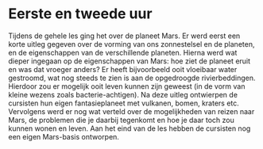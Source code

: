 # Eerste en tweede uur
Tijdens de gehele les ging het over de planeet Mars. Er werd eerst een korte uitleg gegeven over de vorming van ons zonnestelsel en de planeten, en de eigenschappen van de verschillende planeten. Hierna werd wat dieper ingegaan op de eigenschappen van Mars: hoe ziet de planeet eruit en was dat vroeger anders? Er heeft bijvoorbeeld ooit vloeibaar water gestroomd, wat nog steeds te zien is aan de opgedroogde rivierbeddingen. Hierdoor zou er mogelijk ooit leven kunnen zijn geweest (in de vorm van kleine wezens zoals bacterie-achtigen). Na deze uitleg ontwierpen de cursisten hun eigen fantasieplaneet met vulkanen, bomen, kraters etc. Vervolgens werd er nog wat verteld over de mogelijkheden van reizen naar Mars, de problemen die je daarbij tegenkomt en hoe je daar toch zou kunnen wonen en leven. Aan het eind van de les hebben de cursisten nog een eigen Mars-basis ontworpen.
